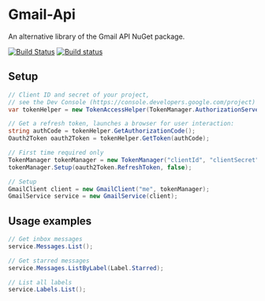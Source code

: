 # Gmail-Api
An alternative library of the Gmail API NuGet package.

[![Build Status](https://travis-ci.org/kpstolk/Gmail-Api.svg)](https://travis-ci.org/kpstolk/Gmail-Api)
[![Build status](https://ci.appveyor.com/api/projects/status/tqv09fs3fo9a37t0?svg=true)](https://ci.appveyor.com/project/kpstolk/gmail-api)


## Setup
``` csharp
// Client ID and secret of your project,
// see the Dev Console (https://console.developers.google.com/project)
var tokenHelper = new TokenAccessHelper(TokenManager.AuthorizationServerUrl, "clientId", "clientSecret");

// Get a refresh token, launches a browser for user interaction:
string authCode = tokenHelper.GetAuthorizationCode();
Oauth2Token oauth2Token = tokenHelper.GetToken(authCode);

// First time required only
TokenManager tokenManager = new TokenManager("clientId", "clientSecret");
tokenManager.Setup(oauth2Token.RefreshToken, false);

// Setup
GmailClient client = new GmailClient("me", tokenManager);
GmailService service = new GmailService(client);
```

## Usage examples
``` csharp
// Get inbox messages
service.Messages.List();

// Get starred messages
service.Messages.ListByLabel(Label.Starred);

// List all labels
service.Labels.List();
```

